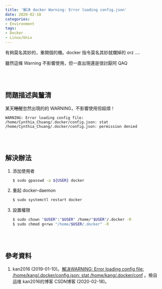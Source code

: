 ```yaml
---
title: '解决 docker Warning: Error loading config.json'
date: 2020-02-18
categories:
- Environment
tags:
- Docker
- Linux/Unix
--- 
```


有夠莫名其妙的，重開個的機。docker 指令莫名其妙就爛掉的 orz ....
   
雖然這條 Warning 不影響使用，但一直出現還是很討厭阿 QAQ

<!--more-->
<br><br> 

## 問題描述與釐清
某天~~睡醒~~忽然出現的的 WARNING，不影響使用但超煩！
```
WARNING: Error loading config file: /home/Cynthia_Chuang/.docker/config.json: stat /home/Cynthia_Chuang/.docker/config.json: permission denied
```

<br><br> 

## 解決辦法
1. 添加使用者  
    ```bash
    $ sudo gpasswd -a ${USER} docker 
    ```
2. 重起 docker-daemon  
    ```bash
    $ sudo systemctl restart docker
    ```
3. 設置權限  
    ```bash
    $ sudo chown "$USER":"$USER" /home/"$USER"/.docker -R
    $ sudo chmod g+rwx "/home/$USER/.docker" -R
    ```
 

<br><br> 

## 參考資料 
1. kan2016 (2019-01-10)。[解决WARNING: Error loading config file: /home/kang/.docker/config.json: stat /home/kang/.docker/conf](https://blog.csdn.net/kan2016/article/details/86242571) 。檢自 运维 kan2016的博客 CSDN博客 (2020-02-18)。